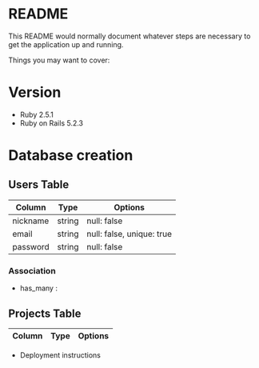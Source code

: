 # README

This README would normally document whatever steps are necessary to get the
application up and running.

Things you may want to cover:

# Version 
  - Ruby 2.5.1
  - Ruby on Rails 5.2.3

# Database creation

## Users Table
|Column|Type|Options|
|------|----|-------|
|nickname|string|null: false|
|email|string|null: false, unique: true|
|password|string|null: false|

### Association
- has_many :

## Projects Table
|Column|Type|Options|
|------|----|-------|


* Deployment instructions

